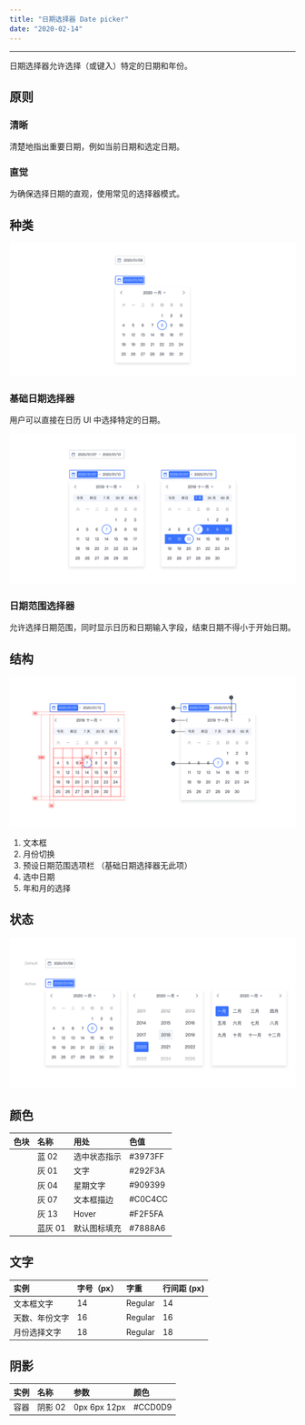 ```yaml
---
title: "日期选择器 Date picker"
date: "2020-02-14"
---
```


---

日期选择器允许选择（或键入）特定的日期和年份。

## 原则

### 清晰

清楚地指出重要日期，例如当前日期和选定日期。

### 直觉

为确保选择日期的直观，使用常见的选择器模式。

## 种类

![date-picker-1](./date-picker-1.jpg)

### 基础日期选择器

用户可以直接在日历 UI 中选择特定的日期。

![date-picker-2](./date-picker-2.jpg)

### 日期范围选择器

允许选择日期范围，同时显示日历和日期输入字段，结束日期不得小于开始日期。

## 结构

![date-picker-3](./date-picker-3.jpg)

1. 文本框
2. 月份切换
3. 预设日期范围选项栏 （基础日期选择器无此项）
4. 选中日期
5. 年和月的选择

## 状态

![date-picker-4](./date-picker-4.jpg)

## 颜色

| 色块                                                                | 名称    | 用处         | 色值    |
| :------------------------------------------------------------------ | :------ | :----------- | :------ |
| <span class="colorBlock" style="background-color: #3973FF;"></span> | 蓝 02   | 选中状态指示 | #3973FF |
| <span class="colorBlock" style="background-color: #292F3A;"></span> | 灰 01   | 文字         | #292F3A |
| <span class="colorBlock" style="background-color: #909399;"></span> | 灰 04   | 星期文字     | #909399 |
| <span class="colorBlock" style="background-color: #C0C4CC;"></span> | 灰 07   | 文本框描边   | #C0C4CC |
| <span class="colorBlock" style="background-color: #F2F5FA;"></span> | 灰 13   | Hover        | #F2F5FA |
| <span class="colorBlock" style="background-color: #7888A6;"></span> | 蓝灰 01 | 默认图标填充 | #7888A6 |

## 文字

| 实例           | 字号（px） | 字重    | 行间距 (px) |
| :------------- | :--------- | :------ | :---------- |
| 文本框文字     | 14         | Regular | 14          |
| 天数、年份文字 | 16         | Regular | 16          |
| 月份选择文字   | 18         | Regular | 18          |

## 阴影

| 实例 | 名称    | 参数         | 颜色    |
| :--- | :------ | :----------- | :------ |
| 容器 | 阴影 02 | 0px 6px 12px | #CCD0D9 |
